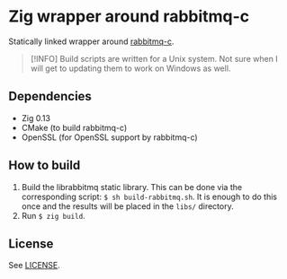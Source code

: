 Zig wrapper around rabbitmq-c
=============================

Statically linked wrapper around [rabbitmq-c](https://github.com/alanxz/rabbitmq-c/tree/v0.14.0).

> [!INFO]
> Build scripts are written for a Unix system. Not sure when I will get to
> updating them to work on Windows as well.

Dependencies
------------

- Zig 0.13
- CMake (to build rabbitmq-c)
- OpenSSL (for OpenSSL support by rabbitmq-c)

How to build
------------

1. Build the librabbitmq static library. This can be done via the corresponding
   script: `$ sh build-rabbitmq.sh`. It is enough to do this once and the
   results will be placed in the `libs/` directory.
2. Run `$ zig build`.

License
-------

See [LICENSE](LICENSE).
